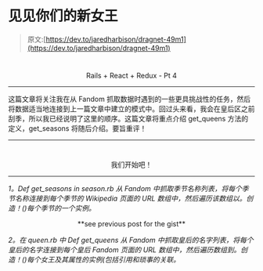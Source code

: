 # 见见你们的新女王

> 原文:[https://dev.to/jaredharbison/dragnet-49m1](https://dev.to/jaredharbison/dragnet-49m1)

# 

<center>Rails + React + Redux - Pt 4</center>

* * *

这篇文章将关注我在从 Fandom 抓取数据时遇到的一些更具挑战性的任务，然后将数据适当地连接到上一篇文章中建立的模式中。回过头来看，我会在皇后区之前刮季，所以我已经说明了这里的顺序。这篇文章将重点介绍 get_queens 方法的定义，get_seasons 将随后介绍。要旨重评！

* * *

# 

<center>我们开始吧！</center>

* * *

*1。Def get_seasons in season.rb 从 Fandom 中抓取季节名称列表，将每个季节名称连接到每个季节的 Wikipedia 页面的 URL 数组中，然后遍历该数组以。创造！()每个季节的一个实例。*

<center>**see previous post for the gist**</center>

*2。在 queen.rb 中 Def get_queens 从 Fandom 中抓取皇后的名字列表，将每个皇后的名字连接到每个皇后 Fandom 页面的 URL 数组中，然后遍历数组到。创造！()每个女王及其属性的实例(包括引用和琐事的关联。*